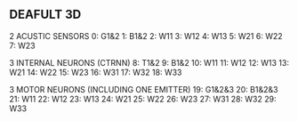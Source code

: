 DEAFULT 3D
--------

2 ACUSTIC SENSORS
    0: G1&2
    1: B1&2
    2: W11
    3: W12
    4: W13
    5: W21
    6: W22
    7: W23

3 INTERNAL NEURONS (CTRNN)
    8: T1&2
    9: B1&2
   10: W11
   11: W12
   12: W13
   13: W21
   14: W22
   15: W23
   16: W31
   17: W32
   18: W33

3 MOTOR NEURONS (INCLUDING ONE EMITTER)
   19: G1&2&3
   20: B1&2&3
   21: W11
   22: W12
   23: W13
   24: W21
   25: W22
   26: W23
   27: W31
   28: W32
   29: W33

